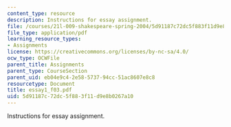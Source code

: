 ```yaml
---
content_type: resource
description: Instructions for essay assignment.
file: /courses/21l-009-shakespeare-spring-2004/5d91187c72dc5f883f11d9e8b0267a10_essay1_f03.pdf
file_type: application/pdf
learning_resource_types:
- Assignments
license: https://creativecommons.org/licenses/by-nc-sa/4.0/
ocw_type: OCWFile
parent_title: Assignments
parent_type: CourseSection
parent_uid: eb04e9c4-2e58-5737-94cc-51ac8607e8c8
resourcetype: Document
title: essay1_f03.pdf
uid: 5d91187c-72dc-5f88-3f11-d9e8b0267a10
---
```

Instructions for essay assignment.